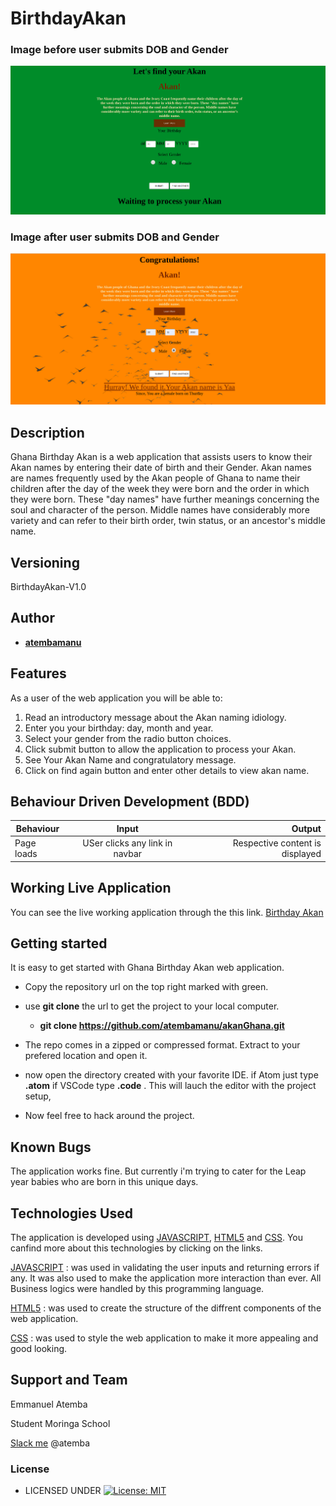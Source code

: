 # BirthdayAkan

### Image before user submits DOB and Gender
![Alt text](images/first-page.png?raw=true "Image Before Entering Details")


### Image after user submits DOB and Gender
![Alt text](images/second-page.png?raw=true "Image After Entering Details")


## Description

Ghana Birthday Akan is a web application that assists users to know their Akan names by entering their date of birth and their Gender. Akan names are names frequently used by the Akan people of Ghana to name their children after the day of the week they were born and the order in which they were born. These "day names" have further meanings concerning the soul and character of the person. Middle names have considerably more variety and can refer to their birth order, twin status, or an ancestor's middle name.
## Versioning

 BirthdayAkan-V1.0 

## Author

* [**atembamanu**](https://github.com/atembamanu)

## Features


As a user of the web application you will be able to:

1. Read an introductory message about the Akan naming idiology.
2. Enter you your birthday: day, month and year.
3. Select your gender from the radio button choices.
4. Click submit button to allow the application to process your Akan.
5. See Your Akan Name and congratulatory message.
6. Click on find again button and enter other details to view akan name.

## Behaviour Driven Development (BDD)
|Behaviour 	           |    Input 	                 |       Output          |
|----------------------------------------------|:-----------------------------------:|-----------------------------:|       
|Page loads	                           |   USer clicks any link in navbar                            |       Respective content is displayed  |                        |

## Working Live Application
You can see the live working application through the this link. [Birthday Akan](https://atembamanu.github.io/akanGhana/index.html)

## Getting started

It is easy to get started with  Ghana Birthday Akan web application.
* Copy the repository url on the top right marked with green.
* use **git clone** the url to get the project to your local computer.


    * **git clone https://github.com/atembamanu/akanGhana.git**
*   The repo comes in a zipped or compressed format. Extract to your prefered location and open it.

* now open the directory created with your favorite IDE. if Atom just type **.atom** if VSCode type **.code** . This will lauch the editor with the project setup, 

* Now feel free to hack around the project.


## Known Bugs
The application works fine. But currently i'm trying to cater for the Leap year babies who are born in this unique days.

## Technologies Used
The application is developed using [JAVASCRIPT](https://www.w3schools.com/js/default.asp),  [HTML5](https://www.w3schools.com/html/html5_intro.asp) and [CSS](https://www.w3schools.com/css/default.asp). You canfind more about this technologies by clicking on the links.

[JAVASCRIPT](https://www.w3schools.com/js/default.asp) : was used in validating the user inputs and returning errors if any. It was also used to make the application more interaction than ever. All Business logics were handled by this programming language.

[HTML5](https://www.w3schools.com/html/html5_intro.asp) : was used to create the structure of the diffrent components of the web application.

[CSS](https://www.w3schools.com/css/default.asp) :  was used to style the web application to make it more appealing and good looking.

## Support and Team
Emmanuel Atemba

Student Moringa School

[Slack me](https://slack.com/intl/en-ke/)  @atemba


### License

* LICENSED UNDER  [![License: MIT](https://img.shields.io/badge/License-MIT-yellow.svg)](license/MIT)